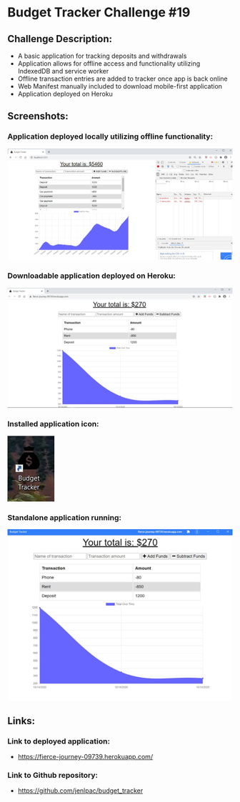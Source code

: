 # Budget Tracker Challenge #19

## Challenge Description:
* A basic application for tracking deposits and withdrawals
* Application allows for offline access and functionality utilizing IndexedDB and service worker
* Offline transaction entries are added to tracker once app is back online
* Web Manifest manually included to download mobile-first application
* Application deployed on Heroku

## Screenshots:
### Application deployed locally utilizing offline functionality:
![Screenshot 1](./assets/images/Screenshot_1.jpg)
### Downloadable application deployed on Heroku:
![Screenshot 2](./assets/images/Screenshot_2.jpg)
### Installed application icon:
![Screenshot 3](./assets/images/Screenshot_3.jpg)
### Standalone application running:
![Screenshot 4](./assets/images/Screenshot_4.jpg)

## Links:
### Link to deployed application:
* https://fierce-journey-09739.herokuapp.com/
### Link to Github repository:
* https://github.com/jenlpac/budget_tracker